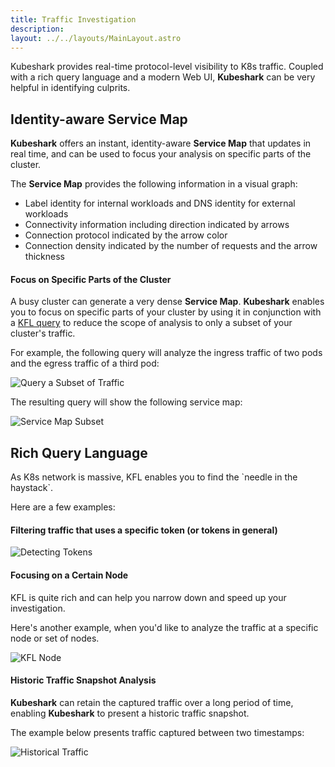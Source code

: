 ```yaml
---
title: Traffic Investigation 
description:  
layout: ../../layouts/MainLayout.astro
---
```


Kubeshark provides real-time protocol-level visibility to K8s traffic. Coupled with a rich query language and a modern Web UI, **Kubeshark** can be very helpful in identifying culprits. 

## Identity-aware Service Map

**Kubeshark** offers an instant, identity-aware **Service Map** that updates in real time, and can be used to focus your analysis on specific parts of the cluster. 

The **Service Map** provides the following information in a visual graph:
- Label identity for internal workloads and DNS identity for external workloads
- Connectivity information including direction indicated by arrows
- Connection protocol indicated by the arrow color
- Connection density indicated by the number of requests and the arrow thickness

#### Focus on Specific Parts of the Cluster

A busy cluster can generate a very dense **Service Map**. **Kubeshark** enables you to focus on specific parts of your cluster by using it in conjunction with a [KFL query](/en/filtering) to reduce the scope of analysis to only a subset of your cluster's traffic.  

For example, the following query will analyze the ingress traffic of two pods and the egress traffic of a third pod:

![Query a Subset of Traffic](/query-subset.png)

The resulting query will show the following service map:

![Service Map Subset](/service-map-subset.png)

## Rich Query Language

As K8s network is massive, KFL enables you to find the \`needle in the haystack\`.

Here are a few examples:

#### Filtering traffic that uses a specific token (or tokens in general)

![Detecting Tokens](/kfl-token.png)

#### Focusing on a Certain Node

KFL is quite rich and can help you narrow down and speed up your investigation.

Here's another example, when you'd like to analyze the traffic at a specific node or set of nodes.

![KFL Node](/kfl-node.png)

#### Historic Traffic Snapshot Analysis

**Kubeshark** can retain the captured traffic over a long period of time, enabling **Kubeshark** to present a historic traffic snapshot.

The example below presents traffic captured between two timestamps:

![Historical Traffic](/history1.png)